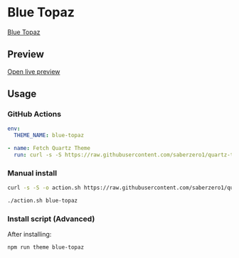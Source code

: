 # Blue Topaz

[Blue Topaz](https://github.com/whyt-byte)

## Preview

[Open live preview](https://quartz-themes.github.io/blue-topaz/)

## Usage

### GitHub Actions

```yaml
env:
  THEME_NAME: blue-topaz
```

```yaml
- name: Fetch Quartz Theme
  run: curl -s -S https://raw.githubusercontent.com/saberzero1/quartz-themes/master/action.sh | bash -s -- $THEME_NAME
```

### Manual install

```bash
curl -s -S -o action.sh https://raw.githubusercontent.com/saberzero1/quartz-themes/master/action.sh

./action.sh blue-topaz
```

### Install script (Advanced)

After installing:

```bash
npm run theme blue-topaz
```
